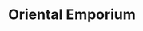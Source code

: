 ---
title: "Oriental Emporium"
url: /dublin/oriental-emporium-rathmines-road-lower/
shop: supermarket
---